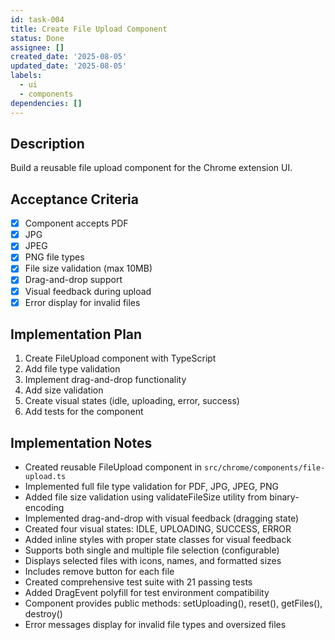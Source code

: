 ```yaml
---
id: task-004
title: Create File Upload Component
status: Done
assignee: []
created_date: '2025-08-05'
updated_date: '2025-08-05'
labels:
  - ui
  - components
dependencies: []
---
```


## Description

Build a reusable file upload component for the Chrome extension UI.

## Acceptance Criteria

- [x] Component accepts PDF
- [x] JPG
- [x] JPEG
- [x] PNG file types
- [x] File size validation (max 10MB)
- [x] Drag-and-drop support
- [x] Visual feedback during upload
- [x] Error display for invalid files

## Implementation Plan

1. Create FileUpload component with TypeScript
2. Add file type validation
3. Implement drag-and-drop functionality
4. Add size validation
5. Create visual states (idle, uploading, error, success)
6. Add tests for the component

## Implementation Notes

- Created reusable FileUpload component in `src/chrome/components/file-upload.ts`
- Implemented full file type validation for PDF, JPG, JPEG, PNG
- Added file size validation using validateFileSize utility from binary-encoding
- Implemented drag-and-drop with visual feedback (dragging state)
- Created four visual states: IDLE, UPLOADING, SUCCESS, ERROR
- Added inline styles with proper state classes for visual feedback
- Supports both single and multiple file selection (configurable)
- Displays selected files with icons, names, and formatted sizes
- Includes remove button for each file
- Created comprehensive test suite with 21 passing tests
- Added DragEvent polyfill for test environment compatibility
- Component provides public methods: setUploading(), reset(), getFiles(), destroy()
- Error messages display for invalid file types and oversized files

